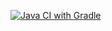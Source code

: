 [![Java CI with Gradle](https://github.com/AllaVyz/postman-echo/actions/workflows/gradle.yml/badge.svg)](https://github.com/AllaVyz/postman-echo/actions/workflows/gradle.yml)